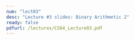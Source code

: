 ```yaml
---
num: "lect03"
desc: "Lecture #3 slides: Binary Arithmetic 2"
ready: false
pdfurl: /lectures/CS64_Lecture03.pdf
---
```


